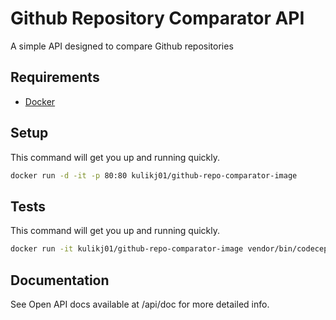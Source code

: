 # Github Repository Comparator API

A simple API designed to compare Github repositories

## Requirements

* [Docker](https://www.docker.com/products/docker-desktop)

## Setup

This command will get you up and running quickly.

```bash
docker run -d -it -p 80:80 kulikj01/github-repo-comparator-image
```

## Tests

This command will get you up and running quickly.

```bash
docker run -it kulikj01/github-repo-comparator-image vendor/bin/codecept run
```

## Documentation

See Open API docs available at /api/doc for more detailed info.